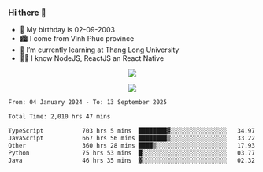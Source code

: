### Hi there 👋
- 🎂 My birthday is 02-09-2003
- 🏙️ I come from Vinh Phuc province
- 🌱 I’m currently learning at Thang Long University
- 🧑‍💻 I know NodeJS, ReactJS an React Native
<p align="center"><img src="https://github-readme-stats.vercel.app/api?username=tmquang0209&show_icons=true&theme=gradient"></p>
<p align="center"><img src="https://github-readme-stats.vercel.app/api/top-langs/?username=tmquang0209&hide=scss,css&langs_count=10"></p>
<!--START_SECTION:waka-->

```txt
From: 04 January 2024 - To: 13 September 2025

Total Time: 2,010 hrs 47 mins

TypeScript           703 hrs 5 mins  ████████▓░░░░░░░░░░░░░░░░   34.97 %
JavaScript           667 hrs 56 mins ████████▒░░░░░░░░░░░░░░░░   33.22 %
Other                360 hrs 28 mins ████▒░░░░░░░░░░░░░░░░░░░░   17.93 %
Python               75 hrs 53 mins  █░░░░░░░░░░░░░░░░░░░░░░░░   03.77 %
Java                 46 hrs 35 mins  ▓░░░░░░░░░░░░░░░░░░░░░░░░   02.32 %
```

<!--END_SECTION:waka-->
